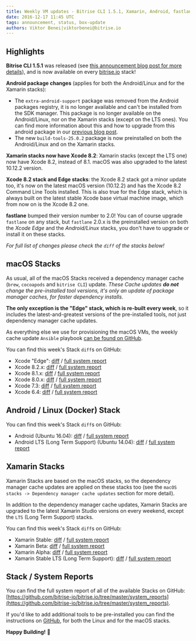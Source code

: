 ```yaml
---
title: Weekly VM updates - Bitrise CLI 1.5.1, Xamarin, Android, fastlane
date: 2016-12-17 11:45 UTC
tags: announcement, status, box-update
authors: Viktor Benei|viktorbenei@bitrise.io
---
```


## Highlights

__Bitrise CLI 1.5.1__ was released (see
[this announcement blog post for more details](/2016/12/14/monthly-release-of-bitrise-cli-dec.html)),
and is now available on every [bitrise.io](https://www.bitrise.io) stack!

__Android package changes__ (applies for both the Android/Linux and for the Xamarin stacks):

- The `extra-android-support` package was removed from the Android packages registry, it is no
  longer available and can't be installed from the SDK manager. This package is no longer
  available on the Android/Linux, nor on the Xamarin stacks (except on the LTS ones).
  You can find more information about this and how to upgrade from this android package
  in our [previous blog post](/2016/12/13/android-extra-android-support-no-longer-available.html).
- The new `build-tools-25.0.2` package is now preinstalled on both the Android/Linux
  and on the Xamarin stacks.

__Xamarin stacks now have Xcode 8.2__: Xamarin stacks (except the LTS one) now have
Xcode 8.2, instead of 8.1. macOS was also upgraded to the latest 10.12.2 version.

__Xcode 8.2 stack and Edge stacks__: the Xcode 8.2 stack got a minor update too,
it's now on the latest macOS version (10.12.2) and has the Xcode 8.2 Command Line Tools
installed. This is also true for the Edge stack, which is always built on the latest
stable Xcode base virtual machine image, which from now on is the Xcode 8.2 one.

__fastlane__ bumped their version number to 2.0! You can of course upgrade `fastlane`
on any stack, but `fastlane` 2.0.x is the preinstalled version on both the
_Xcode Edge_ and the _Android/Linux_ stacks, you don't have to upgrade
or install it on these stacks.


_For full list of changes please check the `diff` of the stacks below!_

## macOS Stacks

As usual, all of the macOS Stacks received a dependency manager cache (`brew`, `cocoapods` and `bitrise CLI`) update.
*These Cache updates __do not__ change the pre-installed tool versions, it's
only an update of package manager caches, for faster dependency installs.*

**The only exception is the "Edge" stack, which is re-built every week**,
so it includes the latest-and-greatest versions of the pre-installed tools,
not just dependency manager cache updates.

As everything else we use for
provisioning the macOS VMs, the weekly cache update `Ansible` playbook
[can be found on GitHub](https://github.com/bitrise-io/osx-box-bootstrap/blob/master/weekly-cache-update-playbook.yml).

You can find this week's Stack `diff`s on GitHub:

* Xcode "Edge": [diff](https://github.com/bitrise-io/bitrise.io/pull/106/commits/3f232df88084e665d5a9ea71f38b8c28dc5236e8) / [full system report](https://github.com/bitrise-io/bitrise.io/blob/master/system_reports/osx-xcode-edge.log)
* Xcode 8.2.x: [diff](https://github.com/bitrise-io/bitrise.io/pull/106/commits/663fa8832e6957488326365eada22bba13c3c2b7) / [full system report](https://github.com/bitrise-io/bitrise.io/blob/master/system_reports/osx-xcode-8.2.x.log)
* Xcode 8.1.x: [diff](https://github.com/bitrise-io/bitrise.io/pull/106/commits/856116e7b0d52b84e6a91154bc1eae0e0783fcf1) / [full system report](https://github.com/bitrise-io/bitrise.io/blob/master/system_reports/osx-xcode-8.1.x.log)
* Xcode 8.0.x: [diff](https://github.com/bitrise-io/bitrise.io/pull/106/commits/c07e98f9c11dea348369a45920ebf1b38ffcb771) / [full system report](https://github.com/bitrise-io/bitrise.io/blob/master/system_reports/osx-xcode-8.0.x.log)
* Xcode 7.3: [diff](https://github.com/bitrise-io/bitrise.io/pull/106/commits/b02c00f1a3abc68452ce74e86cdbc1cfde0167d8) / [full system report](https://github.com/bitrise-io/bitrise.io/blob/master/system_reports/osx-xcode-7.3.log)
* Xcode 6.4: [diff](https://github.com/bitrise-io/bitrise.io/pull/106/commits/806fc50cbd461175927cab47b808fe81605cf39f) / [full system report](https://github.com/bitrise-io/bitrise.io/blob/master/system_reports/osx-xcode-6.4.log)


## Android / Linux (Docker) Stack

You can find this week's Stack `diff`s on GitHub:

* Android (Ubuntu 16.04): [diff](https://github.com/bitrise-io/bitrise.io/pull/106/commits/0785f7a8657202613dca5f34d9a580a37c1c69e4) / [full system report](https://github.com/bitrise-io/bitrise.io/blob/master/system_reports/linux-docker-android.log)
* Android LTS (Long Term Support) (Ubuntu 14.04): [diff](https://github.com/bitrise-io/bitrise.io/pull/106/commits/4a6b497ebad0c197b1bc7e005394583131078eb1) / [full system report](https://github.com/bitrise-io/bitrise.io/blob/master/system_reports/linux-docker-android-lts.log)


## Xamarin Stacks

Xamarin Stacks are based on the macOS stacks, so the dependency manager cache updates are applied
on these stacks too (see the `macOS stacks -> Dependency manager cache updates` section for more detail).

In addition to the dependency manager cache updates, Xamarin Stacks are upgraded to the latest
Xamarin Studio versions on every weekend, except the `LTS` (Long Term Support) stacks.

You can find this week's Stack `diff`s on GitHub:

* Xamarin Stable: [diff](https://github.com/bitrise-io/bitrise.io/pull/106/commits/f58211aab24d75c9aec5c2cdb98debb009a9d10e) / [full system report](https://github.com/bitrise-io/bitrise.io/blob/master/system_reports/osx-xamarin-stable.log)
* Xamarin Beta: [diff](https://github.com/bitrise-io/bitrise.io/pull/106/commits/a85b0a379b6607ab6f42314de0f0cfa7576df022) / [full system report](https://github.com/bitrise-io/bitrise.io/blob/master/system_reports/osx-xamarin-beta.log)
* Xamarin Alpha: [diff](https://github.com/bitrise-io/bitrise.io/pull/106/commits/d57971ea8a59790e8dd6340f21849bf343b9e66c) / [full system report](https://github.com/bitrise-io/bitrise.io/blob/master/system_reports/osx-xamarin-alpha.log)
* Xamarin Stable LTS (Long Term Support): [diff](https://github.com/bitrise-io/bitrise.io/pull/106/commits/ea54309dc226051e7124fe12adc39cf121c6c136) / [full system report](https://github.com/bitrise-io/bitrise.io/blob/master/system_reports/osx-xamarin-stable-LTS.log)


## Stack / System Reports

You can find the full system report of all of the available Stacks
on GitHub: [https://github.com/bitrise-io/bitrise.io/tree/master/system_reports](https://github.com/bitrise-io/bitrise.io/tree/master/system_reports).

If you'd like to add additional tools to be pre-installed you can find the
instructions on [GitHub](https://github.com/bitrise-io/bitrise.io#request-a-tool-to-be-pre-installed-on-a-build-machine),
for both the Linux and for the macOS stacks.

**Happy Building!** 🚀
